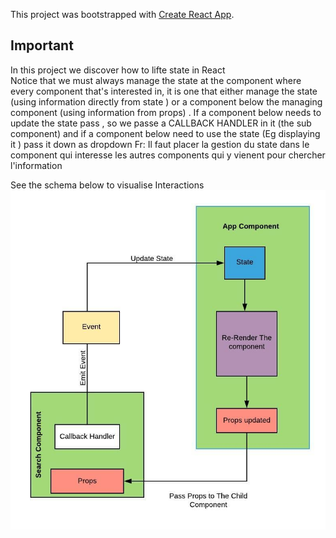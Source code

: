 This project was bootstrapped with [Create React App](https://github.com/facebook/create-react-app).

## Important
In this project we discover how to lifte state in React   
Notice that we must always manage the state at the component where every component that's interested in, it is one that either manage the state
(using information directly from state )
or a component below the managing component (using information from props) .
If a component below needs to update the state pass , so we passe a CALLBACK HANDLER in it (the sub component)
and if a component below need to use the state (Eg displaying it ) pass it down as dropdown 
Fr: Il faut placer la gestion du state dans le component qui interesse les autres components qui y vienent pour chercher l'information 

See the schema below to visualise Interactions 
![alt text](explanation-images/Liftingstate-Logic.jpeg)